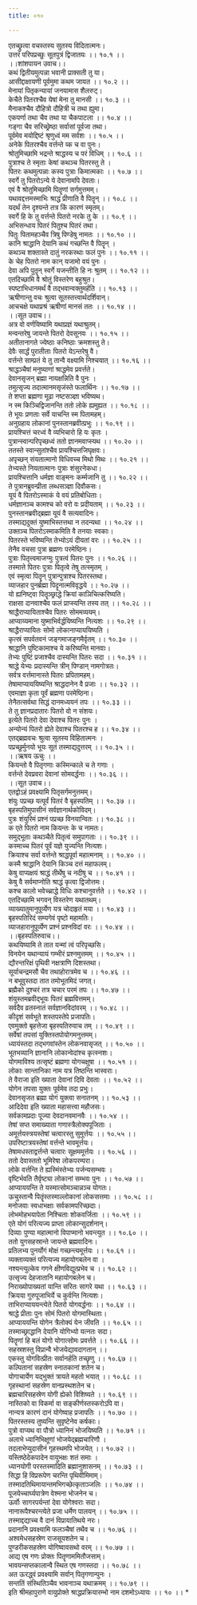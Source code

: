 ```yaml
---
title: ०१०

---
```

एतच्छ्रुत्वा वचस्तस्य सुतस्य विदितात्मनः।  
उत्तरं परिपप्रच्छुः सूतपुत्रं द्विजातयः ।। १०.१ ।।  
            ।।शांशपायन उवाच।।  
कथं द्वितीयमुत्पन्ना भवानी प्राक्सती तु या।  
आसीद्दाक्षायणी पूर्वमुमा कथम जायत ।। १०.२ ।।  
मेनायां पितृकन्यायां जनयामास शैलरुट्।  
केचैते पितरश्चैव येषां मेना तु मानसी ।। १०.३ ।।  
मैनाकश्चैव दौहित्रो दौहित्री च तथा ह्युमा।  
एकपर्णा तथा चैव तथा या चैकपाटला ।। १०.४ ।।  
गङ्गा चैव सरिच्छ्रेष्ठा सर्वासां पूर्वजा तथा।  
पूर्वमेव मयोद्दिष्टं श्रृणुध्वं मम सर्वशः ।। १०.५ ।।  
अनेके पितरश्चैव वर्त्तन्ते व्क च वा पुनः।  
श्रोतुमिच्छामि भद्रन्ते श्राद्धस्य च परं विधिम् ।। १०.६ ।।  
पुत्राश्च ते स्मृताः केषां कथञ्च पितरस्तु ते ।  
पितरः कथमुत्पन्नाः कस्य पुत्राः किमात्मकाः ।। १०.७ ।।  
स्वर्गे तु पितरोऽन्ये ये देवानामपि देवताः।  
एवं वै श्रोतुमिच्छामि पितॄणां सर्गमुत्तमम्।  
यथावद्दत्तमस्माभिः श्राद्धं प्रीणाति वै पितॄन् ।। १०.८ ।।  
यदर्थं तेन दृश्यन्ते तत्र किं कारणं स्मृतम्।  
स्वर्गे हि के तु वर्त्तन्ते पितरो नरके तु के ।। १०.९ ।।  
अभिसन्धाय पितरं पितुश्च पितरं तथा।  
पितुः पितामहञ्चैव त्रिषु पिण्डेषु नामतः ।। १०.१० ।।  
कानि श्राद्धानि देयानि कथं गच्छन्ति वै पितॄन् ।  
कथञ्च शक्तास्ते दातुं नरकस्थाः फलं पुनः ।। १०.११ ।।  
के चेह पितरो नाम कान् यजामो वयं पुनः ।  
देवा अपि पुतॄन् स्वर्गे यजन्तीति हि नः श्रुतम् ।। १०.१२ ।।  
एतदिच्छामि वै श्रोतुं विस्तरेण बहुश्रुत।  
स्पष्टाभिधानमर्थं वै तद्भवान्वक्तुमर्हति ।। १०.१३ ।।  
ऋषीणान्तु वचः श्रुत्वा सूतस्तत्त्वार्थदर्शिवान्।  
आचचक्षे यथाप्रश्रं ऋषीणां मानसं ततः ।। १०.१४ ।।  
       ।।सूत उवाच।।  
अत्र वो वर्णयिष्यामि यथाप्रज्ञं यथाश्रुतम्।  
मन्वन्तरेषु जायन्ते पितरो देवसूनवः ।। १०.१५ ।।  
अतीतानागते ज्येष्ठाः कनिष्ठाः क्रमशस्तु ते।  
देवैः सार्द्धं पुरातीताः पितरो येऽन्तरेषु वै।  
वर्त्तन्ते साम्प्रतं ये तु तान्वै वक्ष्यामि निश्चयात् ।। १०.१६ ।।  
श्राद्धञ्चैषां मनुष्याणां श्राद्धमेव प्रवर्त्तते।  
देवानसृजन् ब्रह्मा नायक्षन्निति वै पुनः ।  
तमुत्सृज्य तदात्मानमसृजंस्ते फलार्थिनः ।। १०.१७ ।।  
ते शप्ता ब्रह्मणा मूढा नष्टसञ्ज्ञा भविष्यथ।  
न स्म किञ्चिद्विजानन्ति ततो लोके ह्यमुह्यत ।। १०.१८ ।।  
ते भूयः प्रणताः सर्वे याचन्ति स्म पितामहम्।  
अनुग्रहाय लोकानां पुनस्तानब्रवीत्प्रभुः ।। १०.१९ ।।  
प्रायश्चित्तं चरध्वं वै व्यभिचारो हि यः कृतः ।  
पुत्रान्स्वान्परिपृच्छध्वं ततो ज्ञानमवाप्स्यथ ।। १०.२० ।।  
ततस्ते स्वान्सुतांश्चैव प्रायश्चित्तजिघृक्षवः।  
अपृच्छन् संयतात्मानो विधिवच्च मिथो मिथः ।। १०.२१ ।।  
तेभ्यस्ते नियतात्मानः पुत्राः शंसुरनेकधा।  
प्रायश्चित्तानि धर्मज्ञा वाङ्मनः कर्म्मजानि तु ।। १०.२२ ।।  
ते पुत्रानब्रुवन्प्रीता लब्धसञ्ज्ञा दिवौकसः।  
यूयं वै पितरोऽस्माकं ये वयं प्रतिबोधिताः।  
धर्मज्ञानञ्च कामश्च को वरो वः प्रदीयताम् ।। १०.२३ ।।  
पुनस्तानब्रवीद्ब्रह्मा यूयं वै सत्यवादिनः।  
तस्माद्यदुक्तं युष्माभिस्तत्तथा न तदन्यथा ।। १०.२४ ।।  
उक्तञ्च पितरोऽस्माकमिति वै तनयाः स्वकाः।  
पितरस्ते भविष्यन्ति तेभ्योऽयं दीयतां वरः ।। १०.२५ ।।  
तेनैव वचसा पुत्रा ब्रह्मणः परमेष्ठिनः।  
पुत्राः पितृत्त्वमाजग्मुः पुत्रत्वं पितरः पुनः ।। १०.२६ ।।  
तस्मात्ते पितरः पुत्राः पितृत्वे तेषु तत्स्मृतम् ।  
एवं स्मृत्वा पितॄन् पुत्रान्पुत्राश्च पितरस्तथा।  
व्याजहार पुनर्ब्रह्मा पिदॄनात्मविवृद्धये ।। १०.२७ ।।  
यो ह्यनिष्ट्वा पितॄञ्छ्राद्धे क्रियां काञिचित्करिष्यति।  
राक्षसा दानवाश्चैव फलं प्राप्स्यन्ति तस्य तत् ।। १०.२८ ।।  
श्राद्धैराप्यायिताश्चैव पितरः सोममव्ययम्।  
आप्याय्यमाना युष्माभिर्वर्द्धयिष्यन्ति नित्यशः ।। १०.२९ ।।  
श्राद्धैराप्यायितः सोमो लोकानाप्याययिष्यति ।  
कृत्स्रं सपर्वतवनं जङ्गमाजङ्गमैर्वृतम् ।। १०.३० ।।  
श्राद्धानि पुष्टिकामाश्च ये करिष्यन्ति मानवाः।  
तेभ्यः पुष्टिं प्रजाश्चैव दास्यन्ति पितरः सदा ।। १०.३१ ।।  
श्राद्धे येभ्यः प्रदास्यन्ति त्रीन् पिण्डान् नामगोत्रतः।  
सर्वत्र वर्त्तमानास्ते पितरः प्रपितामहम्।  
तेषामाप्याययिष्यन्ति श्राद्धदानेन वै प्रजाः ।। १०.३२ ।।  
एवमाज्ञा कृता पूर्वं ब्रह्मणा परमेष्ठिना।  
तेनैतत्सर्वथा सिद्धं दानमध्ययनं तपः ।। १०.३३ ।।  
ते तु ज्ञानप्रदातारः पितरो वो न संशयः।  
इत्येते पितरो देवा देवाश्च पितरः पुनः ।  
अन्योन्यं पितरो ह्येते देवाश्च पितरश्च ह ।। १०.३४ ।।  
एतद्ब्रह्मवचः श्रुत्वा सूतस्य विहितात्मनः ।  
पप्रच्छुर्मुनयो भूयः सूतं तस्माद्यदुत्तरम् ।। १०.३५ ।।  
            ।।ऋषय ऊचुः ।।  
कियन्तो वै पितृगणाः कस्मिन्काले च ते गणाः ।  
वर्त्तन्ते देवप्रवरा देवानां सोमवर्द्धनाः ।। १०.३६ ।।  
        ।।सूत उवाच।।  
एतद्वोऽहं प्रवक्ष्यामि पितृसर्गमनुत्तमम्।  
शंयुः पप्रच्छ यत्पूर्वं पितरं वै बृहस्पतिम् ।। १०.३७ ।।  
बृहस्पतिमुपासीनं सर्वज्ञानार्थकोविदम्।  
पुत्रः शंयुरिमं प्रश्नं पप्रच्छ विनयान्वितः ।। १०.३८ ।।  
क एते पितरो नाम कियन्तः के च नामतः।  
समुद्भूताः कथञ्चैते पितृत्वं समुपागताः ।। १०.३९ ।।  
कस्माच्च पितरं पूर्वं यज्ञे युज्यन्ति नित्यशः।  
क्रियाश्च सर्वा वर्त्तन्ते श्राद्धपूर्वा महात्मनाम् ।। १०.४० ।।  
कस्मै श्राद्धानि देयानि किञ्च दत्तं महाफलम्।  
केषु वाप्यक्षयं श्राद्धं तीर्थेषु च नदीषु च ।। १०.४१ ।।  
केषु वै सर्वमाप्नोति श्राद्धं कृत्वा द्विजोत्तमः।  
कश्च कालो भवेच्च्राद्धे विधिः कश्चानुवर्त्तते ।। १०.४२ ।।  
एतदिच्छामि भगवन् विस्तरेण यथातथम्।  
व्याख्यातुमानुपूर्व्येण यत्र चोदाहृतं मया ।। १०.४३ ।।  
बृहस्पतिरिदं सम्यगेवं पृष्टो महामतिः।  
व्याजहारानुपूर्व्येण प्रश्नं प्रश्नविदां वरः ।। १०.४४ ।।  
          ।।बृहस्पतिरुवाच।।  
कथयिष्यामि ते तात यन्मां त्वं परिपृच्छसि।  
विनयेन यथान्यायं गम्भीरं प्रश्नमुत्तमम् ।। १०.४५ ।।  
द्यौरन्तरिक्षं पृथिवी नक्षत्राणि दिशस्तथा।  
सूर्याचन्द्रमसौ चैव तथाहोरात्रमेव च ।। १०.४६ ।।  
न बभूवुस्तदा तात तमोभूतमिदं जगत्।  
ब्रह्मैको दुश्चरं तत्र चचार परमं तपः ।। १०.४७ ।।  
शंयुस्तमब्रवीद्भूयः पितरं ब्रह्मवित्तमम्।  
सर्वदैव व्रतस्नातं सर्वज्ञानविदांवरम् ।। १०.४८ ।।  
कीदृशं सर्वभूते शस्तपस्तेपे प्रजापतिः।  
एवमुक्तो बृहत्तेजा बृहस्पतिरुवाच तम् ।। १०.४९ ।।  
सर्वेषां तपसां युक्तिस्तपोयोगमनुत्तमम्।  
ध्यायंस्तदा तद्भगवांस्तेन लोकनवासृजत् ।। १०.५० ।।  
भूतभव्यानि ज्ञानानि लोकान्वेदांश्च कृत्स्नशः।  
योगमाविश्य तत्सृष्टं ब्रह्मणा योगचक्षुषा ।। १०.५१ ।।  
लोकाः सान्तानिका नाम यत्र तिष्ठन्ति भास्वराः।  
ते वैराजा इति ख्याता देवानां दिवि देवताः ।। १०.५२ ।।  
योगेन तपसा युक्तः पूर्वमेव तदा प्रभुः।  
देवानसृजत ब्रह्मा योगं युक्त्वा सनातनम् ।। १०.५३ ।।  
आदिदेवा इति ख्याता महासत्त्वा महौजसः।  
सर्वकामप्रदाः पूज्या देवदानवमानवैः ।। १०.५४ ।।  
तेषां सप्त समाख्याता गणास्त्रैलोक्यपूजिताः ।  
अमूर्त्तयस्त्रयस्तेषां चत्वारस्तु सुमूर्त्तयः ।। १०.५५ ।।  
उपरिष्टात्रयस्तेषां वर्त्तन्ते भावमूर्त्तयः।  
तेषामधस्ताद्वर्त्तन्ते चत्वारः सूक्षममूर्त्तयः ।। १०.५६ ।।  
ततो देवास्ततो भूमिरेषा लोकपरम्परा।  
लोके वर्त्तन्ति ते ह्यस्मिंस्तेभ्यः पर्जन्यसम्भवः ।  
वृष्टिर्भवति तैर्वृष्ट्या लोकानां सम्भवः पुनः ।। १०.५७ ।।  
आप्याययन्ति ते यस्मात्सोमञ्चान्नञ्च योगतः।  
ऊचुस्तान्वै पितॄंस्तस्माल्लोकानां लोकसत्तमाः ।। १०.५८ ।।  
मनोजवाः स्वधाभक्षाः सर्वकामपरिच्छदाः।  
लोभमोहभयापेता निश्चिताः शोकवर्जिताः ।। १०.५९ ।।  
एते योगं परित्यज्य प्राप्ता लोकान्सुदर्शनान्।  
दिव्याः पुण्या महात्मानो विपाप्मानो भवन्त्युत ।। १०.६० ।।  
ततो युगसहस्रान्ते जायन्ते ब्रह्मवादिनः।  
प्रतिलभ्य पुनर्योगं मोक्षं गच्छन्त्यमूर्त्तयः ।। १०.६१ ।।  
व्यक्ताव्यक्तं परित्यज्य महायोगबलेन वा ।  
नश्यन्त्युल्केव गगने क्षीणविद्युत्प्रभेव च ।। १०.६२ ।।  
उत्सृज्य देहजातानि महायोगबलेन च।  
निराख्योपाख्यतां यान्ति सरितः सागरे यथा ।। १०.६३ ।।  
क्रियया गुरुपूजाभिर्ये च कुर्वन्ति नित्यशः।  
ताभिराप्याययन्त्येते पितरो योगवर्द्धनाः ।। १०.६४ ।।  
श्राद्धे प्रीताः पुनः सोमं पितरो योगमास्थिताः।  
आप्याययन्ति योगेन त्रैलोक्यं येन जीवति ।। १०.६५ ।।  
तस्माच्छ्राद्धानि देयानि योगिभ्यो यत्नतः सदा।  
पितॄणां हि बलं योगो योगात्सोमः प्रवर्त्तते ।। १०.६६ ।।  
सहस्रशस्तु विप्रान्वै भोजयेद्यावदागतान् ।।  
एकस्तु योगवित्प्रीतः सर्वानर्हति तच्छृणु ।। १०.६७ ।।  
कल्पितानां सहस्रेण स्नातकानां शतेन च।  
योगाचार्येण यद्भुक्तं त्रायते महतो भयात् ।। १०.६८ ।।  
गृहस्थानां सहस्रेण वानप्रस्थशतेन च।  
ब्रह्मचारिसहस्रेण योगी ह्येको विशिष्यते ।। १०.६९ ।।  
नास्तिको वा विकर्मा वा सङ्कीर्णस्तस्करोऽपि वा।  
नान्यत्र कारणं दानं योगेष्वाह प्रजापतिः ।। १०.७० ।।  
पितरस्तस्य तुष्यन्ति सुवृष्टेनेव कर्षकाः।  
पुत्रो वाप्यथ वा पौत्रो ध्यानिनं भोजयिष्यति ।। १०.७१ ।।  
अलाभे ध्यानिभिक्षूणां भोजयेद्ब्रह्मचारिणौ ।  
तदलाभेप्युदासीनं गृहस्थमपि भोजयेत् ।। १०.७२ ।।  
यस्तिष्ठेदेकपादेन वायुभक्षः शतं समाः ।  
ध्यानयोगी परस्तस्मादिति ब्रह्मानुशासनम् ।। १०.७३ ।।  
सिद्धा हि विप्ररूपेण चरन्ति पृथिवीमिमाम्।  
तस्मादतिथिमायान्तमभिगच्छेत्कृताञ्जलिः ।। १०.७४ ।।  
पूजयेच्चार्घ्यपात्रेण वेश्मना भोजनेन च।  
ऊर्वोः सागरपर्यन्तां देवा योगेश्वराः सदा।  
नानारूपैश्चरन्त्येते प्रजा धर्मेण पालयन् ।। १०.७५ ।।  
तस्माद्दद्याच्च वै दानं विप्रायातिथये नरः।  
प्रदानानि प्रवक्ष्यामि फलञ्चैषां तथैव च ।। १०.७६ ।।  
अश्वमेधसहस्रेण राजसूयशतेन च।  
पुण्डरीकसहस्रेण योगिष्वावसथो वरम् ।। १०.७७ ।।  
आद्य एष गणः प्रोक्तः पितॄणाममितौजसाम्।  
भावयन्सप्तकालान्वै स्थित एष गणस्तदा ।। १०.७८ ।।  
अत ऊरद्ध्वं प्रवक्ष्यामि सर्वान् पितृगणान्पुनः ।  
सन्ततिं संस्थितिञ्चैव भावनाञ्च यथाक्रमम् ।। १०.७९ ।।  
इति श्रीमहापुराणे वायुप्रोक्ते श्राद्धप्रक्रियारम्भो नाम दशमोऽध्यायः ।। १० ।। *